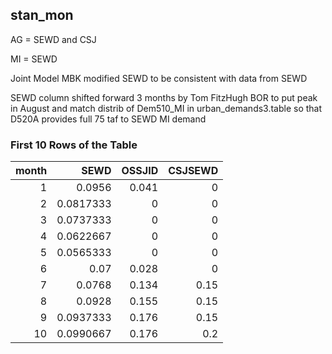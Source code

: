 ## stan_mon
AG = SEWD and CSJ

MI = SEWD

Joint Model     MBK modified SEWD to be consistent with data from SEWD

SEWD column shifted forward 3 months by Tom FitzHugh BOR to put peak in August and match distrib of Dem510_MI in urban_demands3.table so that D520A provides full 75 taf to SEWD MI demand

### First 10 Rows of the Table
|   month |      SEWD |   OSSJID |   CSJSEWD |
|--------:|----------:|---------:|----------:|
|       1 | 0.0956    |    0.041 |      0    |
|       2 | 0.0817333 |    0     |      0    |
|       3 | 0.0737333 |    0     |      0    |
|       4 | 0.0622667 |    0     |      0    |
|       5 | 0.0565333 |    0     |      0    |
|       6 | 0.07      |    0.028 |      0    |
|       7 | 0.0768    |    0.134 |      0.15 |
|       8 | 0.0928    |    0.155 |      0.15 |
|       9 | 0.0937333 |    0.176 |      0.15 |
|      10 | 0.0990667 |    0.176 |      0.2  |